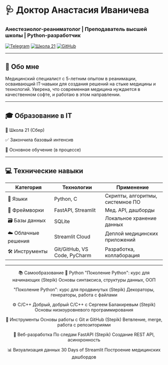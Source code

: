 # 🩺 Доктор Анастасия Иваничева 
### Анестезиолог-реаниматолог | Преподаватель высшей школы | Python-разработчик

[![Telegram](https://img.shields.io/badge/-Контакты-2CA5E0?style=for-the-badge&logo=telegram&logoColor=white)](https://t.me/lakeshta)
[![Школа 21](https://img.shields.io/badge/Школа_21-01D277?style=for-the-badge)](https://21-school.ru)
[![GitHub](https://img.shields.io/badge/-GitHub-181717?style=for-the-badge&logo=github&logoColor=white)](https://github.com/Yanovna)

---

## 🌟 Обо мне
Медицинский специалист с 5-летним опытом в реанимации, осваивающий IT-навыки для создания решений на стыке медицины и технологий. Уверена, что современная медицина нуждается в качественном софте, и работаю в этом направлении.

---
## 🎓 Образование в IT

🏫 Школа 21 (Сбер)

✅ Закончила базовый интенсив

📖 Основное обучение (в процессе)

---

## 💻 Технические навыки

<div align="center">

| Категория               | Технологии                          | Применение                          |
|-------------------------|-------------------------------------|-------------------------------------|
| 🐍 Языки                | Python, C                           | Скрипты, алгоритмы, системное ПО    |
| 🚀 Фреймворки           | FastAPI, Streamlit                  | Мед. API, дашборды                  |
| 🗃️ Базы данных         | SQLite                              | Локальное хранение данных           |
| ☁️ Облачные решения    | Streamlit Cloud                     | Деплой медицинских приложений       |
| 🛠️ Инструменты         | Git/GitHub, VS Code, PyCharm        | Разработка, коллаборация            |

---

📚 Самообразование
🐍 Python
"Поколение Python": курс для начинающих (Stepik)
Основы синтаксиса, структуры данных, ООП

"Поколение Python": курс для продвинутых (Stepik)
Декораторы, генераторы, работа с файлами

⚙️ C/C++
Добрый, добрый C/C++ с Сергеем Балакиревым (Stepik)
Основы низкоуровневого программирования

🔧 Инструменты
Основы работы с Git и GitHub (Stepik)
Ветвление, merge, работа с репозиториями

🚀 Веб-разработка
По следам FastAPI (Stepik)
Создание REST API, асинхронность

📊 Визуализация данных
30 Days of Streamlit
Построение медицинских дашбордов


